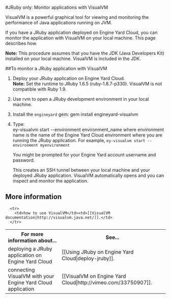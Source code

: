 #JRuby only: Monitor applications with VisualVM

VisualVM is a powerful graphical tool for viewing and monitoring the performance of Java applications running on JVM. 

If you have a JRuby application deployed on Engine Yard Cloud, you can monitor the application with VisualVM on your local machine. This page describes how.

**Note:** This procedure assumes that you have the JDK (Java Developers Kit) installed on your local machine. VisualVM is included in the JDK. 

##To monitor a JRuby application with VisualVM  



1. Deploy your JRuby application on Engine Yard Cloud.  
    **Note:** Set the runtime to JRuby 1.6.5 (ruby-1.8.7-p330). VisualVM is not compatible with Ruby 1.9.

2. Use rvm to open a JRuby development environment in your local machine.

3. Install the `engineyard` gem: 
        gem install engineyard-visualvm

3. Type:  
        ey-visualvm start --environment environment_name
   where environment name is the name of the Engine Yard Cloud environment where you are running the JRuby application. For example, `ey-visualvm start --environment myenvironment`

    You might be prompted for your Engine Yard account username and password.

    This creates an SSH tunnel between your local machine and your deployed JRuby application. VisualVM automatically opens and you can inspect and monitor the application.


<h2 id="topic5"> More information</h2>

<table>
	  <tr>
	    <th>For more information about...</th><th>See...</th>
	  </tr>
	  <tr>
	    <tr>
		    <td>deploying a JRuby application on Engine Yard Cloud</td><td>[[Using JRuby on Engine Yard Cloud|deploy-jruby]].</td>
		 </tr>
		<tr>
		<td>connecting VisualVM with your Engine Yard Cloud application</td><td>[[VisualVM on Engine Yard Cloud|http://vimeo.com/33750907]].</td>
	  </tr> 
	 
	  <tr>
	    <td>how to use VisualVM</td><td>[[VisualVM documentation|http://visualvm.java.net/]].</td>
	  </tr>
</table>
